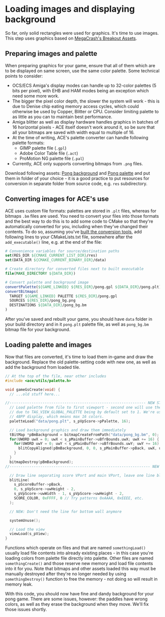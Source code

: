 # Loading images and displaying background

So far, only solid rectangles were used for graphics.
It's time to use images.
This step uses graphics based on [MegaCrash's Breakout Assets](https://megacrash.itch.io/breakout-assets).

## Preparing images and palette

When preparing graphics for your game, ensure that all of them which are to be displayed on same screen, use the same color palette. Some technical points to consider:

- OCS/ECS Amiga's display modes can handle up to 32-color palettes (5 bits per pixel), with EHB and HAM modes being an exception which need some more work.
- The bigger the pixel color depth, the slower the system will work - this is due to Denise chip eating memory access cycles, which could otherwise be used by Copper, Blitter or CPU.
  Consider limiting palette to as little as you can to maintain best performance.
- Amiga blitter as well as display hardware handles graphics in batches of 16 horizontal pixels - ACE itself doesn't work around it, so be sure that all your bitmaps are saved with width equal to multiple of 16.
- At the time of writing, ACE's palette converter can handle following palette formats:
  - GIMP palette file (`.gpl`)
  - Adobe Color Table file (`.act`)
  - ProMotion NG palette file (`.pal`)
- Currently, ACE only supports converting bitmaps from `.png` files.

Download following assets: [Pong background](../../showcase/res/pong_bg.png) and [Pong palette](../../showcase/res/pong.gpl) and put them in folder of your choice - it is a good practice to put resources for conversion in separate folder from source code, e.g. `res` subdirectory.

## Converting images for ACE's use

ACE uses custom file formats: palettes are stored in `.plt` files, whereas for bitmaps `.bm` files are used.
You need to convert your files into those formats and the best way to do this is to add some code to CMake so that they're automatically converted for you, including when they've changed their contents.
To do so, assuming you've [built the conversion tools](../installing/tools.md), add following lines to your CMakeLists.txt file, somewhere after the `add_executable()` line, e.g. at the end of the file:

```cmake
# Convenience variables for source/destination paths
set(RES_DIR ${CMAKE_CURRENT_LIST_DIR}/res)
set(DATA_DIR ${CMAKE_CURRENT_BINARY_DIR}/data)

# Create directory for converted files next to built executable
file(MAKE_DIRECTORY ${DATA_DIR})

# Convert palette and background image
convertPalette(${GAME_LINKED} ${RES_DIR}/pong.gpl ${DATA_DIR}/pong.plt)
convertBitmaps(
  TARGET ${GAME_LINKED} PALETTE ${RES_DIR}/pong.gpl
  SOURCES ${RES_DIR}/pong_bg.png
  DESTINATIONS ${DATA_DIR}/pong_bg.bm
)
```

After you've saved and rebuilt your game, you should have `data` folder in your build directory and in it `pong.plt` palette file, as well as `pong_bg.bm` bitmap file for your background.

## Loading palette and images

Now that files are converted, it's time to load them in-game and draw the background.
Replace the old palette-setting code with new one, as well as add the background from loaded tile.

```c
// At the top of the file, near other includes
#include <ace/utils/palette.h>

void gameGsCreate(void) {
  // ...old stuff here...

//-------------------------------------------------------------- NEW STUFF START
  // Load palette from file to first viewport - second one will use the same
  // due to TAG_VIEW_GLOBAL_PALETTE being by default set to 1. We're using
  // 4BPP display, which means max 16 colors.
  paletteLoad("data/pong.plt", s_pVpScore->pPalette, 16);

  // Load background graphics and draw them immediately
  tBitMap *pBmBackground = bitmapCreateFromPath("data/pong_bg.bm", 0);
  for(UWORD uwX = 0; uwX < s_pMainBuffer->uBfrBounds.uwX; uwX += 16) {
    for(UWORD uwY = 0; uwY < s_pMainBuffer->uBfrBounds.uwY; uwY += 16) {
      blitCopyAligned(pBmBackground, 0, 0, s_pMainBuffer->pBack, uwX, uwY, 16, 16);
    }
  }
  bitmapDestroy(pBmBackground);
//---------------------------------------------------------------- NEW STUFF END

  // Draw line separating score VPort and main VPort, leave one line blank after it
  blitLine(
    s_pScoreBuffer->pBack,
    0, s_pVpScore->uwHeight - 2,
    s_pVpScore->uwWidth - 1, s_pVpScore->uwHeight - 2,
    SCORE_COLOR, 0xFFFF, 0 // Try patterns 0xAAAA, 0xEEEE, etc.
  );

  // NEW: Don't need the line for bottom wall anymore

  systemUnuse();

  // Load the view
  viewLoad(s_pView);
}
```

Functions which operate on files and that are named `somethingLoad()` usually load file contents into already existing places - in this case you're loading colors from palette file directly into palette.
Other files are named `somethingCreate()` and those reserve new memory and load file contents into it for you.
Note that bitmaps and other assets loaded this way must be manually destroyed after they're no longer needed by using `somethingDestroy()` function to free the memory - not doing so will result in memory leak.

With this code, you should now have fine and dandy background for your pong game.
There are some issues, however: the paddles have wrong colors, as well as they erase the background when they move.
We'll fix those issues shortly.
